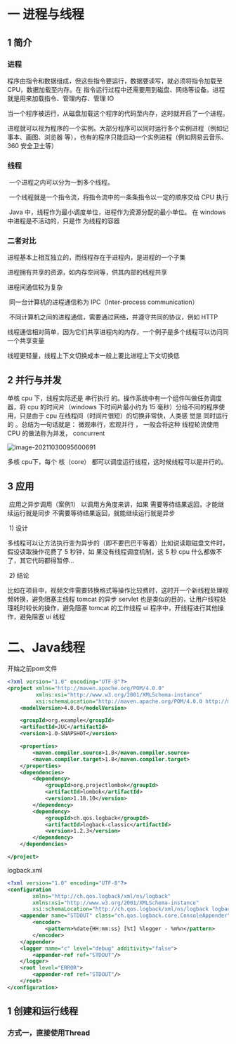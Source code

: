 # 一 进程与线程

## 1 简介

### 进程 

​	 程序由指令和数据组成，但这些指令要运行，数据要读写，就必须将指令加载至 CPU，数据加载至内存。在 指令运行过程中还需要用到磁盘、网络等设备。进程就是用来加载指令、管理内存、管理 IO 

​	 当一个程序被运行，从磁盘加载这个程序的代码至内存，这时就开启了一个进程。

​	 进程就可以视为程序的一个实例。大部分程序可以同时运行多个实例进程（例如记事本、画图、浏览器 等），也有的程序只能启动一个实例进程（例如网易云音乐、360 安全卫士等）

### 线程 

​	一个进程之内可以分为一到多个线程。

​	 一个线程就是一个指令流，将指令流中的一条条指令以一定的顺序交给 CPU 执行

​	 Java 中，线程作为最小调度单位，进程作为资源分配的最小单位。 在 windows 中进程是不活动的，只是作 为线程的容器

### 二者对比

进程基本上相互独立的，而线程存在于进程内，是进程的一个子集 

进程拥有共享的资源，如内存空间等，供其内部的线程共享 

进程间通信较为复杂 

​	同一台计算机的进程通信称为 IPC（Inter-process communication） 

​	不同计算机之间的进程通信，需要通过网络，并遵守共同的协议，例如 HTTP

线程通信相对简单，因为它们共享进程内的内存，一个例子是多个线程可以访问同一个共享变量 

线程更轻量，线程上下文切换成本一般上要比进程上下文切换低

## 2 并行与并发

单核 cpu 下，线程实际还是 串行执行 的。操作系统中有一个组件叫做任务调度器，将 cpu 的时间片（windows 下时间片最小约为 15 毫秒）分给不同的程序使用，只是由于 cpu 在线程间（时间片很短）的切换非常快，人类感 觉是 同时运行的 。总结为一句话就是： 微观串行，宏观并行 ， 一般会将这种 线程轮流使用 CPU 的做法称为并发， concurrent

![image-20211030095600691](\images\image-20211030095600691.png)

多核 cpu下，每个 核（core） 都可以调度运行线程，这时候线程可以是并行的。

## 3 应用

​	应用之异步调用（案例1） 以调用方角度来讲，如果 需要等待结果返回，才能继续运行就是同步 不需要等待结果返回，就能继续运行就是异步

​	1) 设计

​	 多线程可以让方法执行变为异步的（即不要巴巴干等着）比如说读取磁盘文件时，假设读取操作花费了 5 秒钟，如 果没有线程调度机制，这 5 秒 cpu 什么都做不了，其它代码都得暂停...

​	2) 结论 

​	比如在项目中，视频文件需要转换格式等操作比较费时，这时开一个新线程处理视频转换，避免阻塞主线程 tomcat 的异步 servlet 也是类似的目的，让用户线程处理耗时较长的操作，避免阻塞 tomcat 的工作线程 ui 程序中，开线程进行其他操作，避免阻塞 ui 线程

# 二、Java线程

开始之前pom文件

```xml
<?xml version="1.0" encoding="UTF-8"?>
<project xmlns="http://maven.apache.org/POM/4.0.0"
         xmlns:xsi="http://www.w3.org/2001/XMLSchema-instance"
         xsi:schemaLocation="http://maven.apache.org/POM/4.0.0 http://maven.apache.org/xsd/maven-4.0.0.xsd">
    <modelVersion>4.0.0</modelVersion>

    <groupId>org.example</groupId>
    <artifactId>JUC</artifactId>
    <version>1.0-SNAPSHOT</version>

    <properties>
        <maven.compiler.source>1.8</maven.compiler.source>
        <maven.compiler.target>1.8</maven.compiler.target>
    </properties>
    <dependencies>
        <dependency>
            <groupId>org.projectlombok</groupId>
            <artifactId>lombok</artifactId>
            <version>1.18.10</version>
        </dependency>
        <dependency>
            <groupId>ch.qos.logback</groupId>
            <artifactId>logback-classic</artifactId>
            <version>1.2.3</version>
        </dependency>
    </dependencies>

</project>
```

logback.xml

```xml
<?xml version="1.0" encoding="UTF-8"?>
<configuration
        xmlns="http://ch.qos.logback/xml/ns/logback"
        xmlns:xsi="http://www.w3.org/2001/XMLSchema-instance"
        xsi:schemaLocation="http://ch.qos.logback/xml/ns/logback logback.xsd">
    <appender name="STDOUT" class="ch.qos.logback.core.ConsoleAppender">
        <encoder>
            <pattern>%date{HH:mm:ss} [%t] %logger - %m%n</pattern>
        </encoder>
    </appender>
    <logger name="c" level="debug" additivity="false">
        <appender-ref ref="STDOUT"/>
    </logger>
    <root level="ERROR">
        <appender-ref ref="STDOUT"/>
    </root>
</configuration>
```

## 1 创建和运行线程

### 方式一，直接使用Thread

